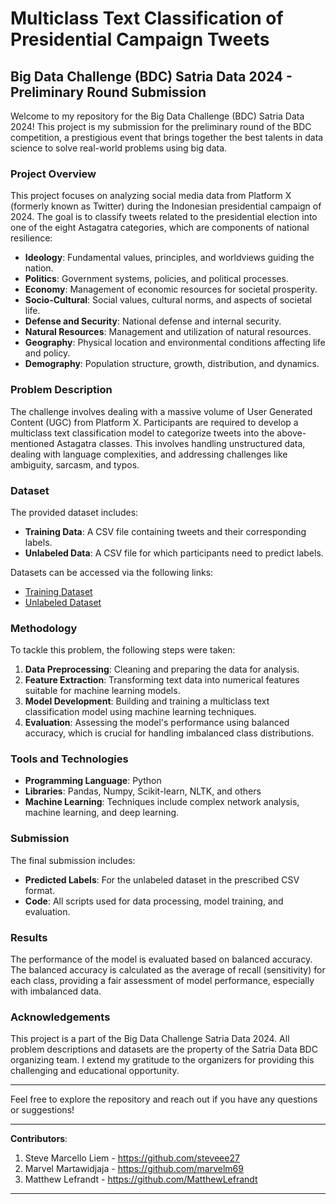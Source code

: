 # Multiclass Text Classification of Presidential Campaign Tweets

## Big Data Challenge (BDC) Satria Data 2024 - Preliminary Round Submission

Welcome to my repository for the Big Data Challenge (BDC) Satria Data 2024! This project is my submission for the preliminary round of the BDC competition, a prestigious event that brings together the best talents in data science to solve real-world problems using big data.

### Project Overview

This project focuses on analyzing social media data from Platform X (formerly known as Twitter) during the Indonesian presidential campaign of 2024. The goal is to classify tweets related to the presidential election into one of the eight Astagatra categories, which are components of national resilience:

- **Ideology**: Fundamental values, principles, and worldviews guiding the nation.
- **Politics**: Government systems, policies, and political processes.
- **Economy**: Management of economic resources for societal prosperity.
- **Socio-Cultural**: Social values, cultural norms, and aspects of societal life.
- **Defense and Security**: National defense and internal security.
- **Natural Resources**: Management and utilization of natural resources.
- **Geography**: Physical location and environmental conditions affecting life and policy.
- **Demography**: Population structure, growth, distribution, and dynamics.

### Problem Description

The challenge involves dealing with a massive volume of User Generated Content (UGC) from Platform X. Participants are required to develop a multiclass text classification model to categorize tweets into the above-mentioned Astagatra classes. This involves handling unstructured data, dealing with language complexities, and addressing challenges like ambiguity, sarcasm, and typos.

### Dataset

The provided dataset includes:
- **Training Data**: A CSV file containing tweets and their corresponding labels.
- **Unlabeled Data**: A CSV file for which participants need to predict labels.

Datasets can be accessed via the following links:
- [Training Dataset](https://bit.ly/dataset_bdc_2024)
- [Unlabeled Dataset](https://bit.ly/dataset_unlabeled_bdc_2024)

### Methodology

To tackle this problem, the following steps were taken:
1. **Data Preprocessing**: Cleaning and preparing the data for analysis.
2. **Feature Extraction**: Transforming text data into numerical features suitable for machine learning models.
3. **Model Development**: Building and training a multiclass text classification model using machine learning techniques.
4. **Evaluation**: Assessing the model's performance using balanced accuracy, which is crucial for handling imbalanced class distributions.

### Tools and Technologies

- **Programming Language**: Python
- **Libraries**: Pandas, Numpy, Scikit-learn, NLTK, and others
- **Machine Learning**: Techniques include complex network analysis, machine learning, and deep learning.

### Submission

The final submission includes:
- **Predicted Labels**: For the unlabeled dataset in the prescribed CSV format.
- **Code**: All scripts used for data processing, model training, and evaluation.

### Results

The performance of the model is evaluated based on balanced accuracy. The balanced accuracy is calculated as the average of recall (sensitivity) for each class, providing a fair assessment of model performance, especially with imbalanced data.

### Acknowledgements

This project is a part of the Big Data Challenge Satria Data 2024. All problem descriptions and datasets are the property of the Satria Data BDC organizing team. I extend my gratitude to the organizers for providing this challenging and educational opportunity.

---

Feel free to explore the repository and reach out if you have any questions or suggestions!

---

**Contributors**:
1. Steve Marcello Liem - https://github.com/steveee27
2. Marvel Martawidjaja - https://github.com/marvelm69
3. Matthew Lefrandt - https://github.com/MatthewLefrandt

---
